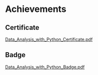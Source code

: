 

# Achievements
## Certificate
[Data_Analysis_with_Python_Certificate.pdf](https://prod-files-secure.s3.us-west-2.amazonaws.com/03e82b26-cccb-4906-bb56-adabcbdc0655/1aa3a050-2338-4a85-85d5-899bad17a31c/Data_Analysis_with_Python_Certificate.pdf?X-Amz-Algorithm=AWS4-HMAC-SHA256&X-Amz-Content-Sha256=UNSIGNED-PAYLOAD&X-Amz-Credential=ASIAZI2LB466RF5N3H4U%2F20250129%2Fus-west-2%2Fs3%2Faws4_request&X-Amz-Date=20250129T182002Z&X-Amz-Expires=3600&X-Amz-Security-Token=IQoJb3JpZ2luX2VjEIr%2F%2F%2F%2F%2F%2F%2F%2F%2F%2FwEaCXVzLXdlc3QtMiJIMEYCIQCea02B8lv7UfVL6f2uw22IptfTtg17rLJb%2BBZWyEeWlwIhAOrjthx3llrQGR%2FI2yT97pnD7g8uQFZNtixhfMfFQkMdKogECJP%2F%2F%2F%2F%2F%2F%2F%2F%2F%2FwEQABoMNjM3NDIzMTgzODA1IgyNwHIMSLNHGcwwODAq3AOgeFX%2BF9rK3WTyWXVlQhRy7y36OASOxhfY6KSiJ05K3UCTg0tOJy%2BVaErvTnVA2z%2FW3k4sIBzCBWU8TLfp%2BkJWIWom9wEuRMWy4bhXS0uPanMYeztpc7iKsukK5%2BxGvs%2FnHpX3YHvmjFw1T80lWaOpu%2FZNwPaZiE1aQF6ScmFpRIdvuOD%2FeYDaK9XohMAfRtR47uTF4yo9zkheTmlhLvTcpI%2FoHCFD7LegW2CTEqzpNACt8%2FzW6Dx6QS8Ou1mKRqmDx2%2BwbdU2In8ZuqB%2BR3u%2BRtTIrq9hYrTzIYjOv%2FfqTMAmN%2Fp5kdRr9OGBoCgzwraOFlExNKQKRyUpMMFxkI5po4qiX9mw9vm4Lf1xGP9hOvj6TVxphyYK%2FTAacEPxiYQ%2F7VLkLGIlF6MsEtK5WQJuTAr8tRhAWcgSqfl3GEZcbvnU1L5F1GLKrxvKJDiau%2Fr%2Fxx6LOXG0PzXU4mJs8HRr7bLKFzRRX3uzTm9JaJtSx3zHcwZmSQf8ci2NMj%2BpI3OBnPiTcnnlBFRT5EpdiCppY1%2B1XXZhG1W4PF5yPB6c18GhtwaFIVsV54zTfqQQI7lFRWCpLHTPGBIE5gz3Sz9K%2F7KLacU79W5GWpXlcIDQrRDJV7IR2vnY2BHUgzDf2Om8BjqkAenxB3HAZ8%2BSq080lttlxe8X8Hvl8g8YpOdtv2uC%2FlquwfzbaKvjntejMj%2FnRZVLqEhLZnB3nrjE6oaJhFmPTdgJKhoZYmp9rBHAvZdxUw%2F7WDgtbCNDE5JeohfQYRJDvwrY4zB0JJMy04xSwNkH2L9FSgr4oLjnn8oBXBGJ6aHgand%2FIkheV0%2BWw2mT5MzEdigd1T7V6sym1j2xOyqXsBrXZxcD&X-Amz-Signature=a5f0c92445943fdd39312cbf404306c370adabb18d8a84f3660b95d17bc137ac&X-Amz-SignedHeaders=host&x-id=GetObject)
## Badge
[Data_Analysis_with_Python_Badge.pdf](https://prod-files-secure.s3.us-west-2.amazonaws.com/03e82b26-cccb-4906-bb56-adabcbdc0655/4fa9bcf8-b584-40dd-8775-c0bfadf6a6f0/Data_Analysis_with_Python_Badge.pdf?X-Amz-Algorithm=AWS4-HMAC-SHA256&X-Amz-Content-Sha256=UNSIGNED-PAYLOAD&X-Amz-Credential=ASIAZI2LB466RF5N3H4U%2F20250129%2Fus-west-2%2Fs3%2Faws4_request&X-Amz-Date=20250129T182002Z&X-Amz-Expires=3600&X-Amz-Security-Token=IQoJb3JpZ2luX2VjEIr%2F%2F%2F%2F%2F%2F%2F%2F%2F%2FwEaCXVzLXdlc3QtMiJIMEYCIQCea02B8lv7UfVL6f2uw22IptfTtg17rLJb%2BBZWyEeWlwIhAOrjthx3llrQGR%2FI2yT97pnD7g8uQFZNtixhfMfFQkMdKogECJP%2F%2F%2F%2F%2F%2F%2F%2F%2F%2FwEQABoMNjM3NDIzMTgzODA1IgyNwHIMSLNHGcwwODAq3AOgeFX%2BF9rK3WTyWXVlQhRy7y36OASOxhfY6KSiJ05K3UCTg0tOJy%2BVaErvTnVA2z%2FW3k4sIBzCBWU8TLfp%2BkJWIWom9wEuRMWy4bhXS0uPanMYeztpc7iKsukK5%2BxGvs%2FnHpX3YHvmjFw1T80lWaOpu%2FZNwPaZiE1aQF6ScmFpRIdvuOD%2FeYDaK9XohMAfRtR47uTF4yo9zkheTmlhLvTcpI%2FoHCFD7LegW2CTEqzpNACt8%2FzW6Dx6QS8Ou1mKRqmDx2%2BwbdU2In8ZuqB%2BR3u%2BRtTIrq9hYrTzIYjOv%2FfqTMAmN%2Fp5kdRr9OGBoCgzwraOFlExNKQKRyUpMMFxkI5po4qiX9mw9vm4Lf1xGP9hOvj6TVxphyYK%2FTAacEPxiYQ%2F7VLkLGIlF6MsEtK5WQJuTAr8tRhAWcgSqfl3GEZcbvnU1L5F1GLKrxvKJDiau%2Fr%2Fxx6LOXG0PzXU4mJs8HRr7bLKFzRRX3uzTm9JaJtSx3zHcwZmSQf8ci2NMj%2BpI3OBnPiTcnnlBFRT5EpdiCppY1%2B1XXZhG1W4PF5yPB6c18GhtwaFIVsV54zTfqQQI7lFRWCpLHTPGBIE5gz3Sz9K%2F7KLacU79W5GWpXlcIDQrRDJV7IR2vnY2BHUgzDf2Om8BjqkAenxB3HAZ8%2BSq080lttlxe8X8Hvl8g8YpOdtv2uC%2FlquwfzbaKvjntejMj%2FnRZVLqEhLZnB3nrjE6oaJhFmPTdgJKhoZYmp9rBHAvZdxUw%2F7WDgtbCNDE5JeohfQYRJDvwrY4zB0JJMy04xSwNkH2L9FSgr4oLjnn8oBXBGJ6aHgand%2FIkheV0%2BWw2mT5MzEdigd1T7V6sym1j2xOyqXsBrXZxcD&X-Amz-Signature=edf140167c466a6b43efcefa74b1ef8ae56b62131222e4b5aa3daa5377e72f53&X-Amz-SignedHeaders=host&x-id=GetObject)
